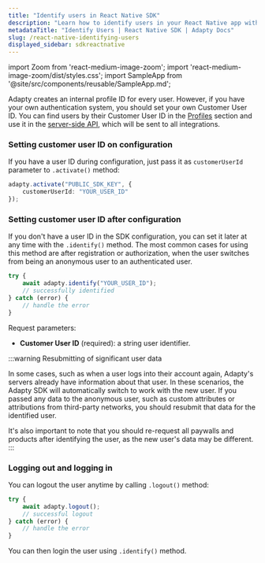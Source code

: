 ```yaml
---
title: "Identify users in React Native SDK"
description: "Learn how to identify users in your React Native app with Adapty SDK."
metadataTitle: "Identify Users | React Native SDK | Adapty Docs"
slug: /react-native-identifying-users
displayed_sidebar: sdkreactnative
---
```


import Zoom from 'react-medium-image-zoom';
import 'react-medium-image-zoom/dist/styles.css';
import SampleApp from '@site/src/components/reusable/SampleApp.md';

Adapty creates an internal profile ID for every user. However, if you have your own authentication system, you should set your own Customer User ID. You can find users by their Customer User ID in the [Profiles](profiles-crm) section and use it in the [server-side API](getting-started-with-server-side-api), which will be sent to all integrations.

### Setting customer user ID on configuration

If you have a user ID during configuration, just pass it as `customerUserId` parameter to `.activate()` method:


```typescript showLineNumbers
adapty.activate("PUBLIC_SDK_KEY", {
    customerUserId: "YOUR_USER_ID"
});
```

<SampleApp />

### Setting customer user ID after configuration

If you don't have a user ID in the SDK configuration, you can set it later at any time with the `.identify()` method. The most common cases for using this method are after registration or authorization, when the user switches from being an anonymous user to an authenticated user.


```typescript showLineNumbers
try {
    await adapty.identify("YOUR_USER_ID");
    // successfully identified
} catch (error) {
    // handle the error
}
```

Request parameters:

- **Customer User ID** (required): a string user identifier.

:::warning
Resubmitting of significant user data

In some cases, such as when a user logs into their account again, Adapty's servers already have information about that user. In these scenarios, the Adapty SDK will automatically switch to work with the new user. If you passed any data to the anonymous user, such as custom attributes or attributions from third-party networks, you should resubmit that data for the identified user.

It's also important to note that you should re-request all paywalls and products after identifying the user, as the new user's data may be different.
:::

### Logging out and logging in

You can logout the user anytime by calling `.logout()` method:


```typescript showLineNumbers
try {
    await adapty.logout();
    // successful logout
} catch (error) {
    // handle the error
}
```

You can then login the user using `.identify()` method.